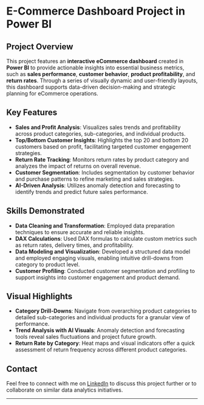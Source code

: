 # E-Commerce Dashboard Project in Power BI

## Project Overview
This project features an **interactive eCommerce dashboard** created in **Power BI** to provide actionable insights into essential business metrics, such as **sales performance**, **customer behavior**, **product profitability**, and **return rates**. Through a series of visually dynamic and user-friendly layouts, this dashboard supports data-driven decision-making and strategic planning for eCommerce operations.

## Key Features
- **Sales and Profit Analysis**: Visualizes sales trends and profitability across product categories, sub-categories, and individual products.
- **Top/Bottom Customer Insights**: Highlights the top 20 and bottom 20 customers based on profit, facilitating targeted customer engagement strategies.
- **Return Rate Tracking**: Monitors return rates by product category and analyzes the impact of returns on overall revenue.
- **Customer Segmentation**: Includes segmentation by customer behavior and purchase patterns to refine marketing and sales strategies.
- **AI-Driven Analysis**: Utilizes anomaly detection and forecasting to identify trends and predict future sales performance.

## Skills Demonstrated
- **Data Cleaning and Transformation**: Employed data preparation techniques to ensure accurate and reliable insights.
- **DAX Calculations**: Used DAX formulas to calculate custom metrics such as return rates, delivery times, and profitability.
- **Data Modeling and Visualization**: Developed a structured data model and employed engaging visuals, enabling intuitive drill-downs from category to product level.
- **Customer Profiling**: Conducted customer segmentation and profiling to support insights into customer engagement and product demand.

## Visual Highlights
- **Category Drill-Downs**: Navigate from overarching product categories to detailed sub-categories and individual products for a granular view of performance.
- **Trend Analysis with AI Visuals**: Anomaly detection and forecasting tools reveal sales fluctuations and project future growth.
- **Return Rate by Category**: Heat maps and visual indicators offer a quick assessment of return frequency across different product categories.

## Contact
Feel free to connect with me on [LinkedIn]([https://www.linkedin.com/in/faiq-syed-7494b5197/]) to discuss this project further or to collaborate on similar data analytics initiatives.

---


